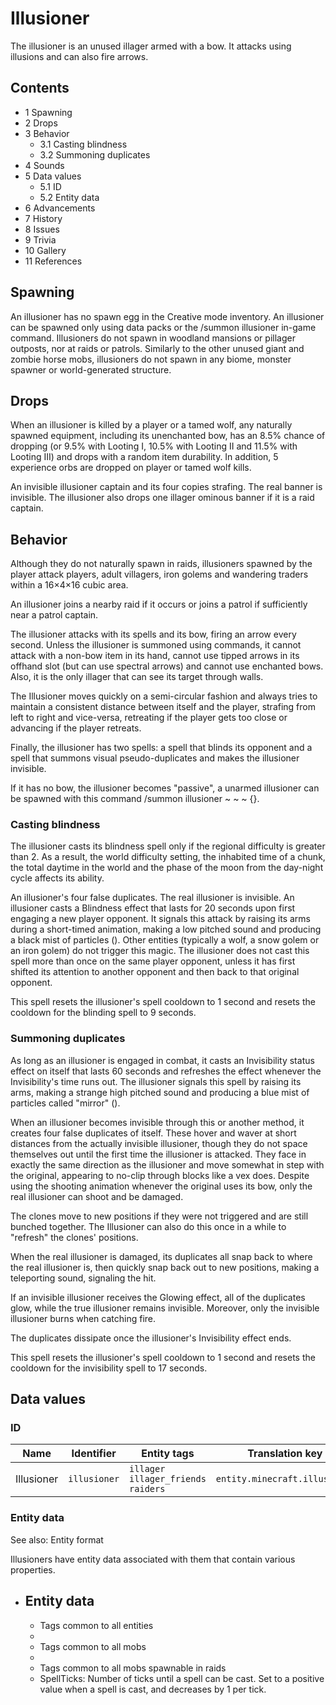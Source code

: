 # Illusioner
The illusioner is an unused illager armed with a bow. It attacks using illusions and can also fire arrows.

## Contents
- 1 Spawning
- 2 Drops
- 3 Behavior
	- 3.1 Casting blindness
	- 3.2 Summoning duplicates
- 4 Sounds
- 5 Data values
	- 5.1 ID
	- 5.2 Entity data
- 6 Advancements
- 7 History
- 8 Issues
- 9 Trivia
- 10 Gallery
- 11 References

## Spawning
An illusioner has no spawn egg in the Creative mode inventory. An illusioner can be spawned only using data packs or the /summon illusioner in-game command. Illusioners do not spawn in woodland mansions or pillager outposts, nor at raids or patrols. Similarly to the other unused giant and zombie horse mobs, illusioners do not spawn in any biome, monster spawner or world-generated structure.

## Drops
When an illusioner is killed by a player or a tamed wolf, any naturally spawned equipment, including its unenchanted bow, has an 8.5% chance of dropping (or 9.5% with Looting I, 10.5% with Looting II and 11.5% with Looting III) and drops with a random item durability. In addition, 5 experience orbs are dropped on player or tamed wolf kills.

An invisible illusioner captain and its four copies strafing. The real banner is invisible.
The illusioner also drops one  illager ominous banner if it is a raid captain.

## Behavior
Although they do not naturally spawn in raids, illusioners spawned by the player attack players, adult villagers, iron golems and wandering traders within a 16×4×16 cubic area. 

An illusioner joins a nearby raid if it occurs or joins a patrol if sufficiently near a patrol captain. 

The illusioner attacks with its spells and its bow, firing an arrow every second. Unless the illusioner is summoned using commands, it cannot attack with a non-bow item in its hand, cannot use tipped arrows in its offhand slot (but can use spectral arrows) and cannot use enchanted bows. Also, it is the only illager that can see its target through walls. 

The Illusioner moves quickly on a semi-circular fashion and always tries to maintain a consistent distance between itself and the player, strafing from left to right and vice-versa, retreating if the player gets too close or advancing if the player retreats. 

Finally, the illusioner has two spells: a spell that blinds its opponent and a spell that summons visual pseudo-duplicates and makes the illusioner invisible.

If it has no bow, the illusioner  becomes "passive", a unarmed illusioner can be spawned with this command /summon illusioner ~ ~ ~ {}.

### Casting blindness
The illusioner casts its blindness spell only if the regional difficulty is greater than 2. As a result, the world difficulty setting, the inhabited time of a chunk, the total daytime in the world and the phase of the moon from the day-night cycle affects its ability.

An illusioner's four false duplicates. The real illusioner is invisible.
An illusioner casts a Blindness effect that lasts for 20 seconds upon first engaging a new player opponent. It signals this attack by raising its arms during a short-timed animation, making a low pitched sound and producing a black mist of particles (). Other entities (typically a wolf, a snow golem or an iron golem) do not trigger this magic. The illusioner does not cast this spell more than once on the same player opponent, unless it has first shifted its attention to another opponent and then back to that original opponent. 

This spell resets the illusioner's spell cooldown to 1 second and resets the cooldown for the blinding spell to 9 seconds.

### Summoning duplicates
As long as an illusioner is engaged in combat, it casts an Invisibility status effect on itself that lasts 60 seconds and refreshes the effect whenever the Invisibility's time runs out. The illusioner signals this spell by raising its arms, making a strange high pitched sound and producing a blue mist of particles called "mirror" ().

When an illusioner becomes invisible through this or another method, it creates four false duplicates of itself. These hover and waver at short distances from the actually invisible illusioner, though they do not space themselves out until the first time the illusioner is attacked. They face in exactly the same direction as the illusioner and move somewhat in step with the original, appearing to no-clip through blocks like a vex does. Despite using the shooting animation whenever the original uses its bow, only the real illusioner can shoot and be damaged.

The clones move to new positions if they were not triggered and are still bunched together. The Illusioner can also do this once in a while to "refresh" the clones' positions.

When the real illusioner is damaged, its duplicates all snap back to where the real illusioner is, then quickly snap back out to new positions, making a teleporting sound, signaling the hit.

If an invisible illusioner receives the Glowing effect, all of the duplicates glow, while the true illusioner remains invisible. Moreover, only the invisible illusioner burns when catching fire.

The duplicates dissipate once the illusioner's Invisibility effect ends.

This spell resets the illusioner's spell cooldown to 1 second and resets the cooldown for the invisibility spell to 17 seconds.

## Data values
### ID
| Name       | Identifier   | Entity tags                                   | Translation key               |
|------------|--------------|-----------------------------------------------|-------------------------------|
| Illusioner | `illusioner` | `illager`<br/>`illager_friends`<br/>`raiders` | `entity.minecraft.illusioner` |

### Entity data
See also: Entity format

Illusioners have entity data associated with them that contain various properties.

- Entity data
	- 
	- Tags common to all entities
	- 
	- Tags common to all mobs
	- 
	- Tags common to all mobs spawnable in raids
	- SpellTicks: Number of ticks until a spell can be cast. Set to a positive value when a spell is cast, and decreases by 1 per tick.



